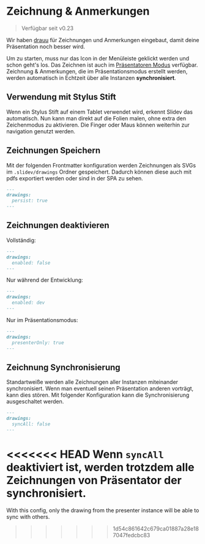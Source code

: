 # Zeichnung & Anmerkungen

> Verfügbar seit v0.23

Wir haben [drauu](https://github.com/antfu/drauu) für Zeichnungen und Anmerkungen eingebaut, damit deine Präsentation noch besser wird.

Um zu starten, muss nur das <carbon-pen class="inline-icon-btn"/> Icon in der Menüleiste geklickt werden und schon geht's los. Das Zeichnen ist auch im [Präsentatoren Modus](/guide/presenter-mode) verfügbar. Zeichnung & Anmerkungen, die im Präsentationsmodus erstellt werden, werden automatisch in Echtzeit über alle Instanzen **synchronisiert**.

<TheTweet id="1424027510342250499" />

## Verwendung mit Stylus Stift

Wenn ein Stylus Stift auf einem Tablet verwendet wird, erkennt Slidev das automatisch. Nun kann man direkt auf die Folien malen, ohne extra den Zeichenmodus zu aktivieren. Die Finger oder Maus können weiterhin zur navigation genutzt werden.

## Zeichnungen Speichern

Mit der folgenden Frontmatter konfiguration werden Zeichnungen als SVGs im `.slidev/drawings` Ordner gespeichert. Dadurch können diese auch mit pdfs exportiert werden oder sind in der SPA zu sehen.

```md
---
drawings:
  persist: true
---
```

## Zeichnungen deaktivieren

Vollständig:

```md
---
drawings:
  enabled: false
---
```

Nur während der Entwicklung:

```md
---
drawings:
  enabled: dev
---
```

Nur im Präsentationsmodus:

```md
---
drawings:
  presenterOnly: true
---
```

## Zeichnung Synchronisierung

Standartweiße werden alle Zeichnungen aller Instanzen miteinander synchronisiert. Wenn man eventuell seinen Präsentation anderen vorträgt, kann dies stören. Mit folgender Konfiguration kann die Synchronisierung ausgeschaltet werden.

```md
---
drawings:
  syncAll: false
---
```

<<<<<<< HEAD
Wenn `syncAll` deaktiviert ist, werden trotzdem alle Zeichnungen von Präsentator der synchronisiert.
=======
With this config, only the drawing from the presenter instance will be able to sync with others.
>>>>>>> 1d54c861642c679ca01887a28e187047fedcbc83
